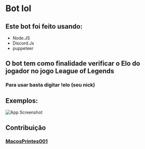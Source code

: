 # Bot lol

## Este bot foi feito usando:

- Node.JS
- Discord.Js
- puppeteer

## O bot tem como finalidade verificar o Elo do jogador no jogo League of Legends

### Para usar basta digitar !elo (seu nick)

## Exemplos:

![App Screenshot](https://i.ibb.co/hHyjSzx/image-2022-03-01-122848.png)

## Contribuição

### [MacosPrintes001](https://github.com/MacosPrintes001)

